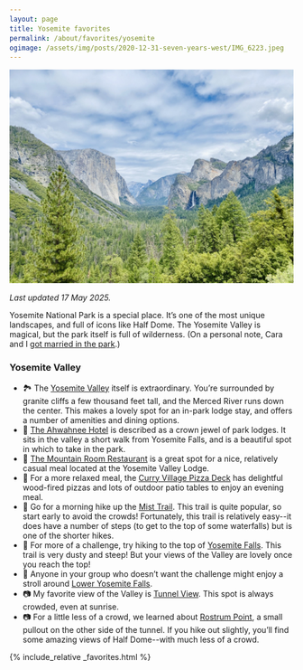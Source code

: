 ```yaml
---
layout: page
title: Yosemite favorites
permalink: /about/favorites/yosemite
ogimage: /assets/img/posts/2020-12-31-seven-years-west/IMG_6223.jpeg
---
```

<img src="/assets/img/posts/2020-12-31-seven-years-west/IMG_6223.jpeg" alt="Yosemite Valley from Inspiration Point" />

_Last updated 17 May 2025._

Yosemite National Park is a special place. It’s one of the most unique landscapes, and full of icons like Half Dome. The Yosemite Valley is magical, but the park itself is full of wilderness. (On a personal note, Cara and I [got married in the park](/archives/yosemite-wedding).)

### Yosemite Valley
* 🏞️ The [Yosemite Valley](https://maps.apple.com/?address=Southside%20Dr%20%26%20Yosemite%20Valley%20Loop%20Trail,%20Yosemite%20National%20Park,%20CA%20%2095389,%20United%20States&auid=9902249752144429275&ll=37.737225,-119.604077&lsp=9902&q=Yosemite%20Valley) itself is extraordinary. You’re surrounded by granite cliffs a few thousand feet tall, and the Merced River runs down the center. This makes a lovely spot for an in-park lodge stay, and offers a number of amenities and dining options.
* 🏨 [The Ahwahnee Hotel](https://maps.apple.com/?address=1%20Ahwahnee%20Dr,%20Coulterville,%20CA%20%2095389,%20United%20States&auid=16197676400918435143&ll=37.746218,-119.574310&lsp=9902&q=The%20Ahwahnee%20Hotel) is described as a crown jewel of park lodges. It sits in the valley a short walk from Yosemite Falls, and is a beautiful spot in which to take in the park.
* 🥩 [The Mountain Room Restaurant](https://maps.apple.com/?address=9006%20Yosemite%20Lodge%20Dr,%20Coulterville,%20CA%20%2095389,%20United%20States&auid=2370034411666224560&ll=37.743527,-119.598115&lsp=9902&q=Mountain%20Room%20Restaurant) is a great spot for a nice, relatively casual meal located at the Yosemite Valley Lodge.
* 🍕 For a more relaxed meal, the [Curry Village Pizza Deck](https://maps.apple.com/?address=9010%20Curry%20Village%20Service%20Rd,%20Coulterville,%20CA%20%2095389,%20United%20States&auid=12542205084086810426&ll=37.737365,-119.571317&lsp=9902&q=Curry%20Village%20Pizza%20Deck) has delightful wood-fired pizzas and lots of outdoor patio tables to enjoy an evening meal.
* 🥾 Go for a morning hike up the [Mist Trail](https://maps.apple.com/place?address=Mariposa%20County,%20CA,%20United%20States&coordinate=37.726266,-119.530570&name=Mist%20Trail&place-id=I25571980EDFF8691&map=explore). This trail is quite popular, so start early to avoid the crowds! Fortunately, this trail is relatively easy--it does have a number of steps (to get to the top of some waterfalls) but is one of the shorter hikes.
* 🥾 For more of a challenge, try hiking to the top of [Yosemite Falls](https://maps.apple.com/place?address=Mariposa%20County,%20CA,%20United%20States&coordinate=37.742811,-119.603290&name=Upper%20Yosemite%20Falls%20Trail&place-id=I6045CC472F070161&map=explore). This trail is very dusty and steep! But your views of the Valley are lovely once you reach the top!
* 🌲 Anyone in your group who doesn’t want the challenge might enjoy a stroll around [Lower Yosemite Falls](https://maps.apple.com/place?address=Mariposa%20County,%20CA,%20United%20States&coordinate=37.746020,-119.596009&name=Lower%20Yosemite%20Fall%20Trail&place-id=I9FFF01D4D8EAEDFE&map=explore).
* 📷 My favorite view of the Valley is [Tunnel View](https://maps.apple.com/place?address=Wawona%20Rd,%20Yosemite%20National%20Park,%20CA%20%2095389,%20United%20States&coordinate=37.715586,-119.676926&name=Tunnel%20View&place-id=I7408F9590EC1AB75&map=explore). This spot is always crowded, even at sunrise.
* 📷 For a little less of a crowd, we learned about [Rostrum Point](https://maps.apple.com/place?address=Wawona%20Rd,%20Yosemite%20National%20Park,%20CA%20%2095389,%20United%20States&coordinate=37.716580,-119.705879&name=Wawona%20Road%20Pullout&place-id=I8461C76F6E6DEA0A&map=explore), a small pullout on the other side of the tunnel. If you hike out slightly, you’ll find some amazing views of Half Dome--with much less of a crowd.

<!-- 
* Taft Point / Sentinel Dome
* Glacier Point
-->

<!--
### Yosemite wilderness
* 🏞️ Ohmstead Point
* 💦 Tenaya Lake
* 💦 Young Lakes

* 💦 Chilnuana Falls
* 🌲 Mariposa Grove
-->

{% include_relative _favorites.html %}
